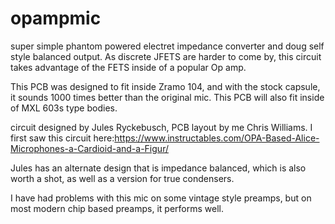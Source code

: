 # opampmic
super simple phantom powered electret impedance converter and doug self style balanced output. As discrete JFETS are harder to come by, this circuit takes advantage of the FETS inside of a popular Op amp.

This PCB was designed to fit inside Zramo 104, and with the stock capsule, it sounds 1000 times better than the original mic. This PCB will also fit inside of MXL 603s type bodies. 

circuit designed by Jules Ryckebusch, PCB layout by me Chris Williams. I first saw this circuit here:https://www.instructables.com/OPA-Based-Alice-Microphones-a-Cardioid-and-a-Figur/

Jules has an alternate design that is impedance balanced, which is also worth a shot, as well as a version for true condensers.

I have had problems with this mic on some vintage style preamps, but on most modern chip based preamps, it performs well.

